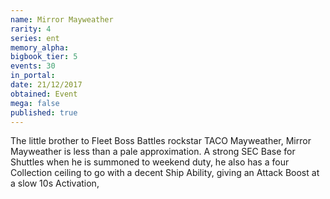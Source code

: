 ```yaml
---
name: Mirror Mayweather
rarity: 4
series: ent
memory_alpha:
bigbook_tier: 5
events: 30
in_portal:
date: 21/12/2017
obtained: Event
mega: false
published: true
---
```


The little brother to Fleet Boss Battles rockstar TACO Mayweather, Mirror Mayweather is less than a pale approximation. A strong SEC Base for Shuttles when he is summoned to weekend duty, he also has a four Collection ceiling to go with a decent Ship Ability, giving an Attack Boost at a slow 10s Activation,
